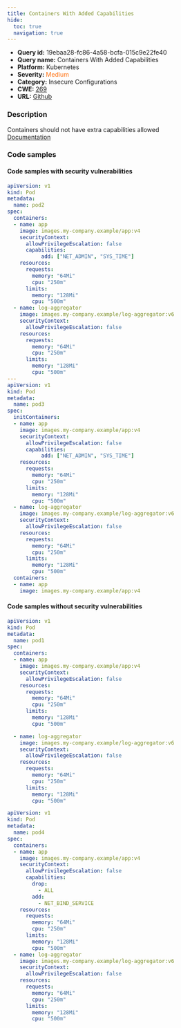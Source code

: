 ```yaml
---
title: Containers With Added Capabilities
hide:
  toc: true
  navigation: true
---
```


<style>
  .highlight .hll {
    background-color: #ff171742;
  }
  .md-content {
    max-width: 1100px;
    margin: 0 auto;
  }
</style>

-   **Query id:** 19ebaa28-fc86-4a58-bcfa-015c9e22fe40
-   **Query name:** Containers With Added Capabilities
-   **Platform:** Kubernetes
-   **Severity:** <span style="color:#ff7213">Medium</span>
-   **Category:** Insecure Configurations
-   **CWE:** <a href="https://cwe.mitre.org/data/definitions/269.html" onclick="newWindowOpenerSafe(event, 'https://cwe.mitre.org/data/definitions/269.html')">269</a>
-   **URL:** [Github](https://github.com/Checkmarx/kics/tree/master/assets/queries/k8s/containers_with_added_capabilities)

### Description
Containers should not have extra capabilities allowed<br>
[Documentation](https://kubernetes.io/docs/tasks/configure-pod-container/security-context/)

### Code samples
#### Code samples with security vulnerabilities
```yaml title="Positive test num. 1 - yaml file" hl_lines="43 12"
apiVersion: v1
kind: Pod
metadata:
  name: pod2
spec:
  containers:
  - name: app
    image: images.my-company.example/app:v4
    securityContext:
      allowPrivilegeEscalation: false
      capabilities:
           add: ["NET_ADMIN", "SYS_TIME"]
    resources:
      requests:
        memory: "64Mi"
        cpu: "250m"
      limits:
        memory: "128Mi"
        cpu: "500m"
  - name: log-aggregator
    image: images.my-company.example/log-aggregator:v6
    securityContext:
      allowPrivilegeEscalation: false
    resources:
      requests:
        memory: "64Mi"
        cpu: "250m"
      limits:
        memory: "128Mi"
        cpu: "500m"
---
apiVersion: v1
kind: Pod
metadata:
  name: pod3
spec:
  initContainers:
  - name: app
    image: images.my-company.example/app:v4
    securityContext:
      allowPrivilegeEscalation: false
      capabilities:
           add: ["NET_ADMIN", "SYS_TIME"]
    resources:
      requests:
        memory: "64Mi"
        cpu: "250m"
      limits:
        memory: "128Mi"
        cpu: "500m"
  - name: log-aggregator
    image: images.my-company.example/log-aggregator:v6
    securityContext:
      allowPrivilegeEscalation: false
    resources:
      requests:
        memory: "64Mi"
        cpu: "250m"
      limits:
        memory: "128Mi"
        cpu: "500m"
  containers:
  - name: app
    image: images.my-company.example/app:v4

```


#### Code samples without security vulnerabilities
```yaml title="Negative test num. 1 - yaml file"
apiVersion: v1
kind: Pod
metadata:
  name: pod1
spec:
  containers:
  - name: app
    image: images.my-company.example/app:v4
    securityContext:
      allowPrivilegeEscalation: false
    resources:
      requests:
        memory: "64Mi"
        cpu: "250m"
      limits:
        memory: "128Mi"
        cpu: "500m"

  - name: log-aggregator
    image: images.my-company.example/log-aggregator:v6
    securityContext:
      allowPrivilegeEscalation: false
    resources:
      requests:
        memory: "64Mi"
        cpu: "250m"
      limits:
        memory: "128Mi"
        cpu: "500m"

```
```yaml title="Negative test num. 2 - yaml file"
apiVersion: v1
kind: Pod
metadata:
  name: pod4
spec:
  containers:
  - name: app
    image: images.my-company.example/app:v4
    securityContext:
      allowPrivilegeEscalation: false
      capabilities:
        drop:
          - ALL
        add:
          - NET_BIND_SERVICE
    resources:
      requests:
        memory: "64Mi"
        cpu: "250m"
      limits:
        memory: "128Mi"
        cpu: "500m"
  - name: log-aggregator
    image: images.my-company.example/log-aggregator:v6
    securityContext:
      allowPrivilegeEscalation: false
    resources:
      requests:
        memory: "64Mi"
        cpu: "250m"
      limits:
        memory: "128Mi"
        cpu: "500m"

```
